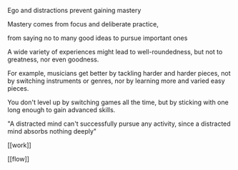 ---
---

Ego and distractions prevent gaining mastery

Mastery comes from focus and deliberate practice,

from saying no to many good ideas to pursue important ones 

A wide variety of experiences might lead to well-roundedness, but not to greatness, nor even goodness.

For example, musicians get better by tackling harder and harder pieces, not by switching instruments or genres, nor by learning more and varied easy pieces. 

You don't level up by switching games all the time, but by sticking with one long enough to gain advanced skills.

"A distracted mind can't successfully pursue any activity, since a distracted mind absorbs nothing deeply"

[[work]]

[[flow]]